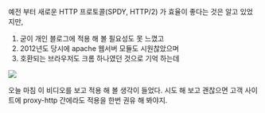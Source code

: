 
예전 부터 새로운 HTTP 프로토콜(SPDY, HTTP/2) 가 효율이 좋다는 것은 알고 있었지만,

1. 굳이 개인 블로그에 적용 해 볼 필요성도 못 느꼈고
2. 2012년도 당시에 apache 웹서버 모듈도 시원찮았으며
3. 호환되는 브라우저도 크롬 하나였던 것으로 기억 하는데

![](http://youtu.be/-yxQIRl6Qic)

오늘 마침 이 비디오를 보고 적용 해 볼 생각이 들었다. 시도 해 보고 괜찮으면 고객 사이트에 proxy-http 간에라도 적용을 한번 권유 해 봐야지.

&nbsp;